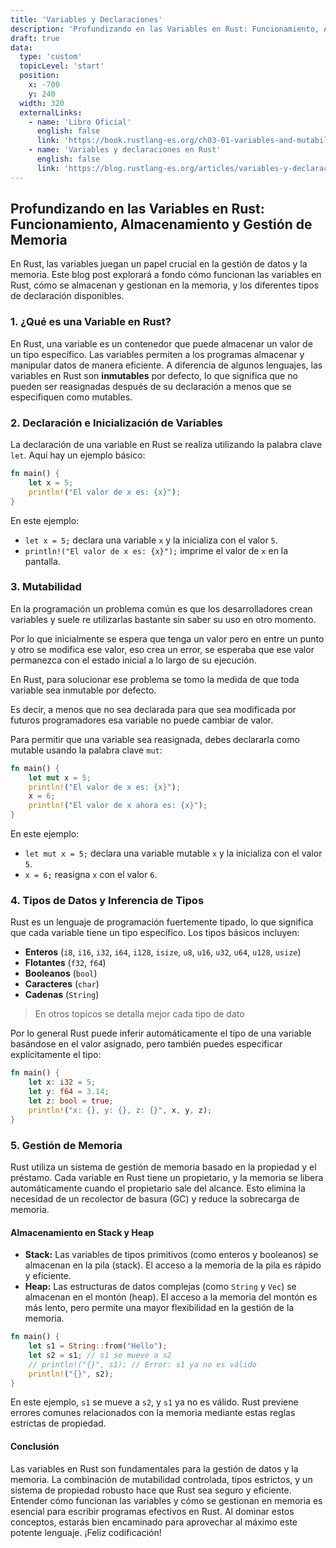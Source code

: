 ```yaml
---
title: 'Variables y Declaraciones'
description: 'Profundizando en las Variables en Rust: Funcionamiento, Almacenamiento y Gestión de Memoria'
draft: true
data:
  type: 'custom'
  topicLevel: 'start'
  position:
    x: -700
    y: 240
  width: 320
  externalLinks:
    - name: 'Libro Oficial'
      english: false
      link: 'https://book.rustlang-es.org/ch03-01-variables-and-mutability'
    - name: 'Variables y declaraciones en Rust'
      english: false
      link: 'https://blog.rustlang-es.org/articles/variables-y-declaraciones'
---
```

## Profundizando en las Variables en Rust: Funcionamiento, Almacenamiento y Gestión de Memoria

En Rust, las variables juegan un papel crucial en la gestión de datos y la memoria. Este blog post explorará a fondo cómo funcionan las variables en Rust, cómo se almacenan y gestionan en la memoria, y los diferentes tipos de declaración disponibles.

### 1. ¿Qué es una Variable en Rust?

En Rust, una variable es un contenedor que puede almacenar un valor de un tipo específico. Las variables permiten a los programas almacenar y manipular datos de manera eficiente. A diferencia de algunos lenguajes, las variables en Rust son **inmutables** por defecto, lo que significa que no pueden ser reasignadas después de su declaración a menos que se especifiquen como mutables.

### 2. Declaración e Inicialización de Variables

La declaración de una variable en Rust se realiza utilizando la palabra clave `let`. Aquí hay un ejemplo básico:

```rust
fn main() {
    let x = 5;
    println!("El valor de x es: {x}");
}
```

En este ejemplo:
- `let x = 5;` declara una variable `x` y la inicializa con el valor `5`.
- `println!("El valor de x es: {x}");` imprime el valor de `x` en la pantalla.

### 3. Mutabilidad

En la programación un problema común es que los desarrolladores crean variables y suele re utilizarlas bastante sin saber su uso en otro momento.

Por lo que inicialmente se espera que tenga un valor pero en entre un punto y otro se modifica ese valor, eso crea un error, se esperaba que ese valor permanezca con el estado inicial a lo largo de su ejecución.

En Rust, para solucionar ese problema se tomo la medida de que toda variable sea inmutable por defecto.

Es decir, a menos que no sea declarada para que sea modificada por futuros programadores esa variable no puede cambiar de valor.

Para permitir que una variable sea reasignada, debes declararla como mutable usando la palabra clave `mut`:

```rust
fn main() {
    let mut x = 5;
    println!("El valor de x es: {x}");
    x = 6;
    println!("El valor de x ahora es: {x}");
}
```

En este ejemplo:
- `let mut x = 5;` declara una variable mutable `x` y la inicializa con el valor `5`.
- `x = 6;` reasigna `x` con el valor `6`.

### 4. Tipos de Datos y Inferencia de Tipos

Rust es un lenguaje de programación fuertemente tipado, lo que significa que cada variable tiene un tipo específico. Los tipos básicos incluyen:

- **Enteros** (`i8`, `i16`, `i32`, `i64`, `i128`, `isize`, `u8`, `u16`, `u32`, `u64`, `u128`, `usize`)
- **Flotantes** (`f32`, `f64`)
- **Booleanos** (`bool`)
- **Caracteres** (`char`)
- **Cadenas** (`String`)

> En otros topicos se detalla mejor cada tipo de dato

Por lo general Rust puede inferir automáticamente el tipo de una variable basándose en el valor asignado, pero también puedes especificar explícitamente el tipo:

```rust
fn main() {
    let x: i32 = 5;
    let y: f64 = 3.14;
    let z: bool = true;
    println!("x: {}, y: {}, z: {}", x, y, z);
}
```

### 5. Gestión de Memoria

Rust utiliza un sistema de gestión de memoria basado en la propiedad y el préstamo. Cada variable en Rust tiene un propietario, y la memoria se libera automáticamente cuando el propietario sale del alcance. Esto elimina la necesidad de un recolector de basura (GC) y reduce la sobrecarga de memoria.

#### Almacenamiento en Stack y Heap

- **Stack:** Las variables de tipos primitivos (como enteros y booleanos) se almacenan en la pila (stack). El acceso a la memoria de la pila es rápido y eficiente.
- **Heap:** Las estructuras de datos complejas (como `String` y `Vec`) se almacenan en el montón (heap). El acceso a la memoria del montón es más lento, pero permite una mayor flexibilidad en la gestión de la memoria.

```rust
fn main() {
    let s1 = String::from("Hello");
    let s2 = s1; // s1 se mueve a s2
    // println!("{}", s1); // Error: s1 ya no es válido
    println!("{}", s2);
}
```

En este ejemplo, `s1` se mueve a `s2`, y `s1` ya no es válido. Rust previene errores comunes relacionados con la memoria mediante estas reglas estrictas de propiedad.

#### Conclusión

Las variables en Rust son fundamentales para la gestión de datos y la memoria. La combinación de mutabilidad controlada, tipos estrictos, y un sistema de propiedad robusto hace que Rust sea seguro y eficiente. Entender cómo funcionan las variables y cómo se gestionan en memoria es esencial para escribir programas efectivos en Rust. Al dominar estos conceptos, estarás bien encaminado para aprovechar al máximo este potente lenguaje. ¡Feliz codificación!
